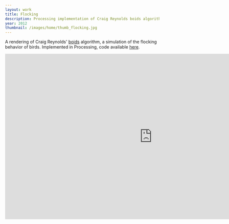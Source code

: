 ```yaml
---
layout: work
title: Flocking
description: Processing implementation of Craig Reynolds boids algorithm
year: 2012
thumbnail: /images/home/thumb_flocking.jpg
---
```


A rendering of Craig Reynolds' [boids](http://www.red3d.com/cwr/boids/) algorithm, a simulation of the flocking behavior of birds. Implemented in Processing, code available [here](https://github.com/genekogan/FlockingBoids).

<center>
<iframe src="http://player.vimeo.com/video/39517129?portrait=0&amp;color=ff9933" width="960" height="540" frameborder="0" webkitAllowFullScreen mozallowfullscreen allowFullScreen></iframe>
</center>	
